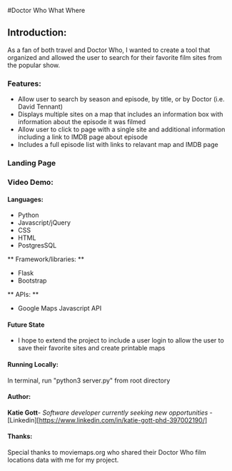 #Doctor Who What Where

## Introduction:

As a fan of both travel and Doctor Who, I wanted to create a tool that organized and allowed the user to search for their favorite film sites from the popular show.

### Features:

- Allow user to search by season and episode, by title, or by Doctor (i.e. David Tennant)
- Displays multiple sites on a map that includes an information box with information about the episode it was filmed
- Allow user to click to page with a single site and additional information including a link to IMDB page about episode
- Includes a full episode list with links to relavant map and IMDB page

### Landing Page

### Video Demo:

#### Languages:

- Python
- Javascript/jQuery
- CSS
- HTML
- PostgresSQL

** Framework/libraries: **
- Flask
- Bootstrap

** APIs: **
- Google Maps Javascript API 

#### Future State

- I hope to extend the project to include a user login to allow the user to save their favorite sites and create printable maps

#### Running Locally:

In terminal, run "python3 server.py" from root directory

#### Author:

**Katie Gott**- *Software developer currently seeking new opportunities* - [Linkedin][https://www.linkedin.com/in/katie-gott-phd-397002190/] 

#### Thanks:
Special thanks to moviemaps.org who shared their Doctor Who film locations data with me for my project.